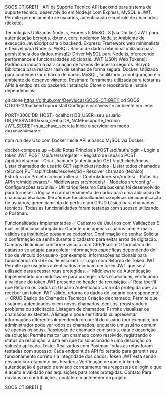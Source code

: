 SOOS CTIGRE11 - API de Suporte Técnico
API backend para sistema de suporte técnico, desenvolvido em Node.js com Express, MySQL e JWT. Permite gerenciamento de usuários, autenticação e controle de chamados (tickets).

Tecnologias Utilizadas
Node.js, Express 5
MySQL 8 (via Docker)
JWT para autenticação
bcryptjs, dotenv, cors, nodemon
Node.js: Ambiente de execução JavaScript para o backend.
Express: Framework web minimalista e flexível para Node.js.
MySQL: Banco de dados relacional utilizado para persistência dos dados.
mysql2: Driver MySQL para Node.js, oferecendo performance e funcionalidades adicionais.
JWT (JSON Web Tokens): Padrão da indústria para criação de tokens de acesso seguros.
Bcrypt: Biblioteca para realizar hash de senhas de forma segura.
Docker: Utilizado para conteinerizar o banco de dados MySQL, facilitando a configuração e o ambiente de desenvolvimento.
Postman: Ferramenta utilizada para testar as APIs e endpoints do backend.
Instalação
Clone o repositório e instale dependências:

git clone https://github.com/Deyvlucas/SOOS-CTIGRE11
cd SOOS CTIGRE11/backend
npm install
Configure variáveis de ambiente em .env:

PORT=3000
DB_HOST=localhost
DB_USER=seu_usuario
DB_PASSWORD=sua_senha
DB_NAME=suporte_tecnico
JWT_SECRET=sua_chave_secreta
Inicie o servidor em modo desenvolvimento:

npm run dev
Uso com Docker
Inicie API e banco MySQL via Docker:

docker-compose up --build
Rotas Principais
POST /api/auth/login - Login e token JWT
POST /api/users/register - Registro de usuário
POST /api/tickets/criar - Criar chamado (autenticado)
GET /api/tickets/meus - Listar chamados do usuário
GET /api/tickets/todos - Listar todos chamados (técnico)
PUT /api/tickets/resolver/:id - Resolver chamado (técnico)
Estrutura do Projeto
src/controllers/ - Controladores
src/routes/ - Rotas da API
src/middlewares/ - Middlewares
src/models/ - Modelos
src/config/ - Configurações
src/utils/ - Utilitários
Resumo
Este backend foi desenvolvido para fornecer a lógica e o armazenamento de dados para uma aplicação de chamados técnicos. Ele oferece funcionalidades completas de autenticação de usuários, gerenciamento de perfis e um CRUD básico para chamados técnicos. Todas as funcionalidades foram testadas com sucesso utilizando o Postman.

Funcionalidades Implementadas
✅ Cadastro de Usuários com Validações
E-mail institucional obrigatório: Garante que apenas usuários com e-mails válidos da instituição possam se cadastrar.
Confirmação de senha: Solicita a confirmação da senha durante o cadastro para evitar erros de digitação.
Campos dinâmicos conforme vínculo com GRE/Escola: O formulário de cadastro se adapta para coletar informações específicas dependendo do tipo de vínculo do usuário (por exemplo, informações adicionais para funcionários da GRE ou de escolas).
✅ Login com Retorno de Token JWT
Permite que usuários autenticados recebam um token JWT que será utilizado para acessar rotas protegidas.
✅ Middleware de Autenticação
Implementado um middleware para proteger rotas específicas, verificando a validade do token JWT presente no header da requisição.
✅ Rota /perfil que Retorna os Dados do Usuário Autenticado
Uma rota protegida que, ao receber um token JWT válido, retorna os dados do usuário correspondente.
✅ CRUD Básico de Chamados Técnicos
Criação de chamado: Permite que usuários autenticados criem novos chamados técnicos, registrando o problema ou solicitação.
Listagem de chamados: Permite visualizar os chamados existentes. A listagem pode ser filtrada ou apresentar informações diferentes dependendo do perfil do usuário (por exemplo, um administrador pode ver todos os chamados, enquanto um usuário comum vê apenas os seus).
Resolução de chamado com status, data e descrição da solução: Permite marcar um chamado como resolvido, registrando o status da resolução, a data em que foi solucionado e uma descrição da solução aplicada.
Testes Realizados com Postman
Todas as rotas foram testadas com sucesso: Cada endpoint da API foi testado para garantir seu funcionamento correto e a integridade dos dados.
Token JWT está sendo enviado corretamente nos headers: Verificação de que o token de autenticação é gerado e enviado corretamente nas respostas de login e que é aceito e validado nas requisições para rotas protegidas.
Contato
Para dúvidas ou contribuições, contate o mantenedor do projeto.

SOOS CTIGRE11 🚀
